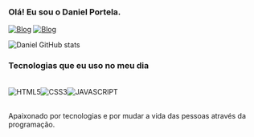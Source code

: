 ### Olá! Eu sou o Daniel Portela.




[![Blog](https://img.shields.io/badge/LinkedIn-0077B5?style=for-the-badge&logo=linkedin&logoColor=white/)](https://linkedin.com/in/danie1portela/) [![Blog](https://img.shields.io/badge/Instagram-E4405F?style=for-the-badge&logo=instagram&logoColor=white/)](https://instagram.com/danielportela__/)



![Daniel GitHub stats](https://github-readme-stats.vercel.app/api?username=daniel-portela&show_icons=true&theme=dark)



### Tecnologias que eu uso no meu dia

<div style = "display: inline_block"><br/>
<img align = "center" alt = "HTML5" src = "https://img.shields.io/badge/HTML-239120?style=for-the-badge&logo=html5&logoColor=white" /><img align = "center" alt = "CSS3" src = "https://img.shields.io/badge/CSS-239120?&style=for-the-badge&logo=css3&logoColor=white" /><img align = "center" alt = "JAVASCRIPT" src = "https://img.shields.io/badge/JavaScript-F7DF1E?style=for-the-badge&logo=javascript&logoColor=black" />
</div><br/>


Apaixonado por tecnologias e por mudar a vida das pessoas através da programação.
